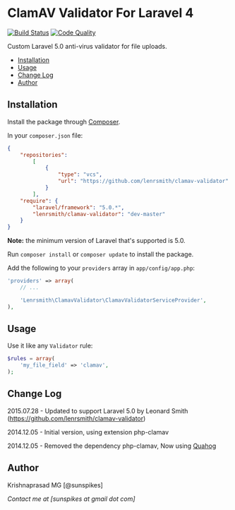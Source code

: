 # ClamAV Validator For Laravel 4

[![Build Status](https://scrutinizer-ci.com/g/sunspikes/clamav-validator/badges/build.png?b=master)](https://scrutinizer-ci.com/g/sunspikes/clamav-validator) [![Code Quality](https://scrutinizer-ci.com/g/sunspikes/clamav-validator/badges/quality-score.png?b=master)](https://scrutinizer-ci.com/g/sunspikes/clamav-validator)

Custom Laravel 5.0 anti-virus validator for file uploads.

* [Installation](#installation)
* [Usage](#usage)
* [Change Log](#changelog)
* [Author](#author)

<a name="installation"></a>
## Installation

Install the package through [Composer](http://getcomposer.org).

In your `composer.json` file:

```json
{
    "repositories":
        [
			{
                "type": "vcs",
                "url": "https://github.com/lenrsmith/clamav-validator"
            }
        ],
	"require": {
		"laravel/framework": "5.0.*",
		"lenrsmith/clamav-validator": "dev-master"
	}
}
```

**Note:** the minimum version of Laravel that's supported is 5.0. 

Run `composer install` or `composer update` to install the package.

Add the following to your `providers` array in `app/config/app.php`:

```php
'providers' => array(
	// ...

	'Lenrsmith\ClamavValidator\ClamavValidatorServiceProvider',
),
```


<a name="usage"></a>
## Usage

Use it like any `Validator` rule:

```php
$rules = array(
	'my_file_field' => 'clamav',
);
```


<a name="changelog"></a>
## Change Log
2015.07.28 - Updated to support Laravel 5.0 by Leonard Smith (https://github.com/lenrsmith/clamav-validator)

2014.12.05 - Initial version, using extension php-clamav

2014.12.05 - Removed the dependency php-clamav, Now using [Quahog](https://github.com/jonjomckay/quahog)

<a name="author"></a>
## Author

Krishnaprasad MG [@sunspikes]

_Contact me at [sunspikes at gmail dot com]_
